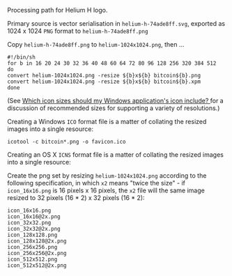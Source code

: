 Processing path for Helium H logo.

Primary source is vector serialisation in `helium-h-74ade8ff.svg`, exported as 1024 x 1024 `PNG` format to `helium-h-74ade8ff.png`

Copy `helium-h-74ade8ff.png` to `helium-1024x1024.png`, then ...

```
#!/bin/sh
for b in 16 20 24 30 32 36 40 48 60 64 72 80 96 128 256 320 384 512
do
convert helium-1024x1024.png -resize ${b}x${b} bitcoin${b}.png
convert helium-1024x1024.png -resize ${b}x${b} bitcoin${b}.xpm
done
```

(See [Which icon sizes should my Windows application's icon include?
](https://stackoverflow.com/a/46053684) for a discussion of recommended sizes for supporting a variety of resolutions.)

Creating a Windows `ICO` format file is a matter of collating the resized images into a single resource:

```
icotool -c bitcoin*.png -o favicon.ico
```

Creating an OS X `ICNS` format file is a matter of collating the resized images into a single resource:

Create the png set by resizing `helium-1024x1024.png` according to the following specification, in which `x2` means "twice the size" - if `icon_16x16.png` is 16 pixels x 16 pixels, the `x2` file will the same image resized to 32 pixels (16 * 2) x 32 pixels (16 * 2):

```
icon_16x16.png
icon_16x16@2x.png
icon_32x32.png
icon_32x32@2x.png
icon_128x128.png
icon_128x128@2x.png
icon_256x256.png
icon_256x256@2x.png
icon_512x512.png
icon_512x512@2x.png
```

